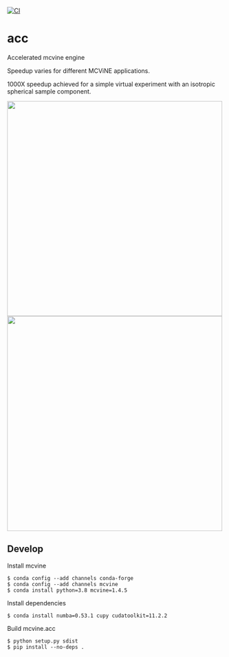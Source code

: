 [![CI](https://github.com/mcvine/acc/actions/workflows/CI.yml/badge.svg)](https://github.com/mcvine/acc/actions/workflows/CI.yml)

# acc
Accelerated mcvine engine

Speedup varies for different MCViNE applications.

1000X speedup achieved for a simple virtual experiment with an isotropic spherical sample component.

<img src="https://user-images.githubusercontent.com/1796155/222188657-1c6a4a5a-6970-4516-b51a-ba0329f56dae.png"  width="500">

<img src="https://user-images.githubusercontent.com/1796155/222188086-3156e883-8691-4178-905a-be3f1c48dd1a.png"  width="500">

## Develop

Install mcvine
```
$ conda config --add channels conda-forge 
$ conda config --add channels mcvine 
$ conda install python=3.8 mcvine=1.4.5 
```

Install dependencies
```
$ conda install numba=0.53.1 cupy cudatoolkit=11.2.2
```

Build mcvine.acc
```
$ python setup.py sdist
$ pip install --no-deps .
```

